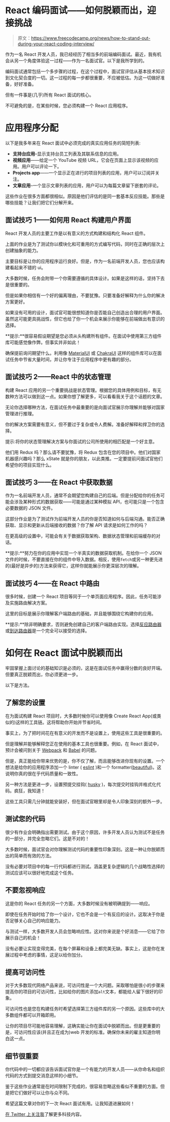 # React 编码面试——如何脱颖而出，迎接挑战

> 原文：<https://www.freecodecamp.org/news/how-to-stand-out-during-your-react-coding-interview/>

作为一名 React 开发人员，我已经经历了相当多的前端编码面试。最近，我有机会从另一个角度体验这一过程——作为一名面试官。以下是我所学到的。

编码面试通常包括一个多步骤的过程，在这个过程中，面试官评估从基本技术知识到文化契合度的一切。这一过程的每一步都很重要，不应被低估。为这一切做好准备，好好准备。

但有一件事是(几乎)所有 React 面试的核心。

不可避免的是，在某些时候，您必须构建一个 React 应用程序。

# 应用程序分配

以下是我多年来在 React 面试中必须完成的真实应用任务的简短列表:

*   **支持台应用**–显示支持台员工列表及其联系信息的应用。
*   **视频应用**——给定一个 YouTube 视频 URL，它会在页面上显示该视频的应用。用户可以评论一下。
*   **Projects app**——一个显示正在进行的项目列表的应用，用户可以订阅并关注。
*   **文章应用**–一个显示文章列表的应用，用户可以为每篇文章留下嵌套的评论。

这些作业在很多方面都很相似。原因是他们评估的是同一套基本反应技能。那些是哪些技能？让我们把它们分解开来。

## 面试技巧 1——如何用 React 构建用户界面

React 开发人员的主要工作是以有意义的方式构建和结构化 React 组件。

上面的作业是为了测试你以模块化和可重用的方式编写代码，同时在正确的层次上创建抽象的能力。

主要目标是让你的应用程序运行良好。但是，作为一名前端开发人员，您也应该构建看起来不错的 ui。

大多数时候，任务会附带一个你需要遵循的具体设计。如果是这样的话，坚持下去是很重要的。

但是如果你相信有一个好的偏离理由，不要犹豫。只要准备好解释为什么你的解决方案更好。

如果没有可用的设计，面试官可能很想知道你是否能自己创造出合理的用户界面。虽然这可能更具挑战性，但它也给了你一个机会来展示你能够在前端做出有意识的选择。

**提示:**很容易假设期望是您必须从头构建所有组件。在面试中使用第三方组件库可能感觉像作弊。但事实并非如此！

确保提前询问期望什么。利用像 [MaterialUI](https://material-ui.com/) 或 [ChakraUI](https://chakra-ui.com/) 这样的组件库可以在面试任务中节省大量时间，并让你专注于应用程序中更有趣的部分。

## 面试技巧 2——React 中的状态管理

构建 React 应用的另一个重要挑战是状态管理。根据您的具体用例和目标，有无数种方法可以做到这一点。如果你想了解更多，可以看看我关于这个话题的文章。

无论你选择哪种方法，在面试任务中最重要的是向面试官展示你理解并能够对国家管理进行推理。

你的解决方案需要有意义，但不要过于复杂或令人费解。准备好解释和捍卫你的选择。

提示:将你的状态管理解决方案与你面试的公司所使用的相匹配是一个好主意。

他们用 Redux 吗？那么请不要犹豫，将 Redux 包含在您的项目中。他们对国家机器感兴趣吗？那么 xState 就是你的朋友，以此类推。一定要提前问面试官他们希望你的项目实现什么。

## 面试技巧 3——在 React 中获取数据

作为一名前端开发人员，通常不会期望您构建自己的后端。但是分配给你的任务可能会涉及某种形式的数据获取——可能是通过某种模拟 API，也可能只是一个包含必要数据的 JSON 文件。

这部分作业是为了测试作为前端开发人员的你是否知道如何与后端沟通。能否正确获取、显示和更新从后端接收的数据？你了解 API 请求是如何工作的吗？

在更高级的设置中，可能会有关于数据获取架构、数据状态管理和前端缓存的对话。

**提示:**努力在你的应用中实现一个半真实的数据获取机制。在给你一个 JSON 文件的时候，不要直接在你的组件中导入数据。相反，使用`fetch`或另一种更先进的(最好是异步的)方法来获得它，这样你就能展示你更深层次的理解。

## 面试技巧 4——在 React 中路由

很多时候，创建一个 React 项目等同于一个单页面应用程序。因此，任务可能涉及实施路由解决方案。

这里的目标是展示你理解客户端路由的基础，并且能够围绕它构建你的应用。

**提示:**除非明确要求，否则避免创建自己的客户端路由实现。选择[反应路由器](https://reactrouter.com/)或[到达路由器](https://reach.tech/router/)是一个完全可以接受的选择。

# 如何在 React 面试中脱颖而出

牢固掌握上面讨论的基础知识是必须的，这是在面试任务中赢得分数的良好开端。但要真正脱颖而出，你必须更进一步。

以下是方法。

## 了解您的设置

在为面试构建 React 项目时，大多数时候你可以使用像 Create React App(或类似的)这样的工具链。这将帮助你开始并节省时间。

事实上，为了把时间花在有意义的开发而不是设置上，使用这些工具是很重要的。

但是理解并能够解释您正在使用的基本工具也很重要。例如，在 React 面试中，预计会被问到关于 [Webpack](https://webpack.js.org/) 和 [Babel](https://babeljs.io/) 的问题。

但是，真正能给你带来优势的是，你不仅了解，而且能够改进你现有的设置。一个想法是给你的应用程序添加一个 linter ( [eslint](https://eslint.org/) )和一个 formatter([beautiful](https://prettier.io/))。这说明你真的很在乎代码质量和一致性。

另一种方法是更进一步，设置预提交挂钩( [husky](https://github.com/typicode/husky) )，每次提交时挂钩并格式化代码。疯狂，我知道！

这些工具只需几分钟就能安装好，但在面试官眼里却是令人印象深刻的额外一步。

## 测试您的代码

很少有作业会明确指出需要测试。由于这个原因，许多开发人员认为测试不是任务的一部分，并完全忽略它们。这是不对的！

大多数时候，面试官会对你理解测试代码的重要性印象深刻。这是一种让你脱颖而出的简单而有效的方法。

没有必要对项目中的每一行代码都进行测试。涵盖更复杂逻辑的几个战略性选择的测试应该可以很好地完成这个任务。

## 不要忽视响应

这是你的 React 任务的另一个方面，大多数时候没有被明确提到——响应。

即使在任务开始时给了你一个设计，它也不会是一个有反应的设计。这取决于你是否足够关心自己的响应能力。

与测试一样，大多数开发人员会忽略响应性。这对你来说是个好消息——它给了你展示自己的机会！

没有必要让实现变得完美，在每个屏幕和设备上都完美无缺。事实上，这是你在发展过程中考虑的事情，这足以给你加分。

## 提高可访问性

对于大多数现代网络产品来说，可访问性是一个大问题。采取哪怕是很小的步骤来提高你的项目的可访问性，比如给你的图片添加`alt`文本，都能给人留下很好的印象。

可访问性也是您在构建任务时希望选择第三方组件库的另一个原因。这些库中的大多数组件都可以开箱即用。

让你的项目尽可能地容易理解，这确实能让你在面试中脱颖而出。但是更重要的是，可访问性应该(并且正在成为)web 开发的标准。确保你未来的雇主知道你明白这一点。

## 细节很重要

你代码中的一切都应该告诉面试官你是一个有能力的开发人员——从你命名和组织代码的方式到提交消息这样的小细节。

鉴于这些作业通常是在时间限制下完成的，很容易忽略这些看似不重要的方面。但是把它们做好可以让你与众不同。

希望这篇文章对你的下一次 React 面试有用。让我知道进展如何！

[在 Twitter 上关注我](https://twitter.com/iva_kop)了解更多科技内容。